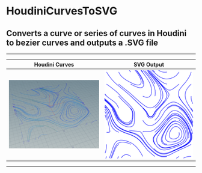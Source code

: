 # HoudiniCurvesToSVG
## Converts a curve or series of curves in Houdini to bezier curves and outputs a .SVG file
---
Houdini Curves | SVG Output
------------ | -------------
![HoudiniCurves](/assets/HoudiniCurves.PNG)  | ![SVG Output](/assets/Output.svg)



--- 


